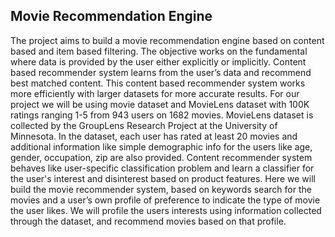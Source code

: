 
## Movie Recommendation Engine
The project aims to build a movie recommendation engine based on content based and item based filtering. The objective works on the fundamental where data is provided by the user either explicitly or implicitly. Content based recommender system learns from the user’s data and recommend best matched content. This content based recommender system works more efficiently with larger datasets for more accurate results. For our project we will be using movie dataset and MovieLens dataset with 100K ratings ranging 1-5 from 943 users on 1682 movies. MovieLens dataset is collected by the GroupLens Research Project at the University of Minnesota. In the dataset, each user has rated at least 20 movies and additional information like simple demographic info for the users like age, gender, occupation, zip are also provided. Content recommender system behaves like user-specific classification problem and learn a classifier for the user's interest and disinterest based on product features. Here we will build the movie recommender system, based on keywords search for the movies and a user’s own profile of preference to indicate the type of movie the user likes. We will profile the users interests using information collected through the dataset, and recommend movies based on that profile. 
